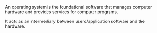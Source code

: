 An operating system is the foundational software that manages computer hardware and provides services for computer programs. 

It acts as an intermediary between users/application software and the hardware.

